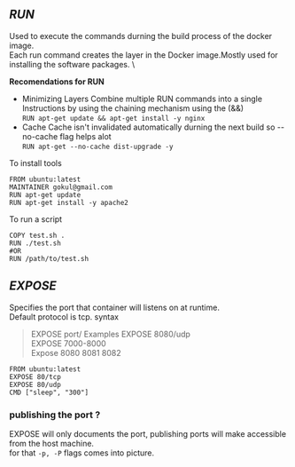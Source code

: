## ***RUN***

Used to execute the commands durning the build process of the docker image. \
Each run command creates the layer in the Docker image.Mostly used for installing the software packages. \

**Recomendations for RUN**
* Minimizing Layers
     Combine multiple RUN commands into a single Instructions by using the chaining mechanism using the (&&)       
          `RUN apt-get update && apt-get install -y nginx`
* Cache
     Cache isn't invalidated automatically durning the next build so --no-cache flag helps alot \
                 `RUN apt-get --no-cache dist-upgrade -y`

To install tools 
```
FROM ubuntu:latest
MAINTAINER gokul@gmail.com
RUN apt-get update
RUN apt-get install -y apache2
```
To run a script
```
COPY test.sh .
RUN ./test.sh
#OR
RUN /path/to/test.sh
```


## ***EXPOSE***

Specifies the port that container will listens on at runtime. \
Default protocol is tcp.
syntax
 > EXPOSE port/<protocol>
Examples
 > EXPOSE 8080/udp \
 >  EXPOSE 7000-8000 \
 > Expose 8080 8081 8082
```
FROM ubuntu:latest
EXPOSE 80/tcp
EXPOSE 80/udp
CMD ["sleep", "300"]
```

### publishing the port ? 
EXPOSE will only documents the port, publishing ports will make accessible from the host machine. \
for that `-p, -P` flags comes into picture.


